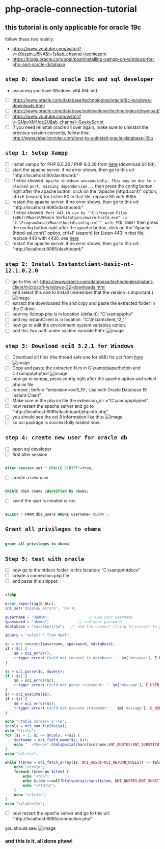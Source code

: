 # php-oracle-connection-tutorial
## this tutorial is only applicable for oracle 19c
follow these two mainly: 
- https://www.youtube.com/watch?v=tXoszm_v5NA&t=1s&ab_channel=techiezero
- https://blogs.oracle.com/opal/post/installing-xampp-on-windows-for-php-and-oracle-database

## ``step 0: download oracle 19c and sql developer``
- assuming you have Windows x64 (64-bit).
- [ ] https://www.oracle.com/database/technologies/oracle19c-windows-downloads.html
- [ ] https://www.oracle.com/database/sqldeveloper/technologies/download/
- [ ] https://www.youtube.com/watch?v=GUpvXMHqe2U&ab_channel=GeekyScript
- [ ] if you need reinstall oracle all over again, make sure to uninstall the previous version correctly, follow this: http://www.rebellionrider.com/how-to-uninstall-oracle-database-19c/

## ``step 1: Setup Xampp``

- [ ] install xampp for PHP 8.0.28 / PHP 8.0.28 from [here](https://www.apachefriends.org/download.html) (download 64 bit).
- [ ] start the apache server. if no error shows, then go to this url: "http://localhost:80/dashboard/"
- [ ] if error showed: ``Apache shutdown unexpectedly. This may be due to a blocked port, missing dependencies...`` then press the config button right after the apache button, click on the "Apache (httpd.conf)" option, ctrl+F (search) for Listen 80 in that file, replace 80 with 8085. 
- [ ] restart the apache server. if no error shows, then go to this url: "http://localhost:8085/dashboard/"
- [ ] if error showed: ``Port 443 in use by ""C:\Program Files (x86)\VMware\VMware Workstation\vmware-hostd.exe" -u "C:\ProgramData\VMware\hostd\config.xml"" with PID 6360!`` then press the config button right after the apache button, click on the "Apache (httpd-ssl.conf)" option, ctrl+F (search) for Listen 443 in that file, replace 443 with 4430. see [here](https://stackoverflow.com/questions/21182512/how-to-stop-vmware-port-error-of-443-on-xampp-control-panel-v3-2-1)
- [ ] restart the apache server. if no error shows, then go to this url: "http://localhost:8085/dashboard/"

## ``step 2: Install Instantclient-basic-nt-12.1.0.2.0``

- [ ] go to this url: https://www.oracle.com/database/technologies/instant-client/microsoft-windows-32-downloads.html
- [ ] and select this one to install (remember that the version is important.)
![image](https://github.com/Geek-a-Byte/php-oracle-connection-tutorial/assets/59027621/b5de9dcb-4d8c-404e-93f5-f7709f0b8739)
- [ ] extract the downloaded file and copy and paste the extracted folder in the C drive. 
- [ ] now my Xampp php is in location (default): "C:\xampp\php"
- [ ] and my instantClient is in location: "C:\instantclient_12_1"
- [ ] now go to edit the environment system variables option.
- [ ] add this two path under system variable Path:
 ![image](https://github.com/Geek-a-Byte/php-oracle-connection-tutorial/assets/59027621/4d6c414a-7d20-4b83-92a0-41150160ec87)

## ``step 3: Download oci8 3.2.1 for Windows``

- [ ] Download dll files (the thread safe one for x86) for oci from [here](https://pecl.php.net/package/oci8/3.2.1/windows)
![image](https://github.com/Geek-a-Byte/php-oracle-connection-tutorial/assets/59027621/b46b8294-2634-48a5-9cef-537b6b7d8839)
- [ ] Copy and paste the extracted files in C:\xampp\apache\bin and C:\xampp\php\ext
![image](https://github.com/Geek-a-Byte/php-oracle-connection-tutorial/assets/59027621/436920f2-d6e9-4281-9033-7688786be669)
- [ ] now go to xampp, press config right after the apache option and select php.ini file
- [ ] remove ; before "extension=oci8_19  ; Use with Oracle Database 19 Instant Client"
- [ ] Make sure in the php.ini file the extension_dir ="C:\xampp\php\ext".
- [ ] now restart the apache server and go to "http://localhost:8085/dashboard/phpinfo.php"
- [ ] you should see the oci 8 information like this:
 ![image](https://github.com/Geek-a-Byte/php-oracle-connection-tutorial/assets/59027621/fed4d23d-62be-4463-aa8d-f786be7ea8e3)
- [ ] so oci package is successfully loaded now.

## ``step 4: create new user for oracle db``

- [ ] open sql developer
- [ ] first alter session
```sql

alter session set "_ORACLE_SCRIPT"=true;

```

- [ ] create a new user 

```sql

CREATE USER obama identified by obama;

```

- [ ] see if the user is created or not
```sql

SELECT * FROM dba_users WHERE username='OBAMA';

```

## ``Grant all privileges to obama``

```sql

grant all privileges to obama

```

## ``Step 5: test with oracle``

- [ ] now go to the htdocs folder in this location: "C:\xampp\htdocs"
- [ ] create a connection.php file 
- [ ] and paste this snippet:

```PHP

<?php

error_reporting(E_ALL);
ini_set('display_errors', 'On');

$username = "OBAMA";                  // Use your username
$password = "obama";             // and your password
$database = "localhost/xe";   // and the connect string to connect to your database

$query = "select * from dual";

$c = oci_connect($username, $password, $database);
if (!$c) {
    $m = oci_error();
    trigger_error('Could not connect to database: '. $m['message'], E_USER_ERROR);
}

$s = oci_parse($c, $query);
if (!$s) {
    $m = oci_error($c);
    trigger_error('Could not parse statement: '. $m['message'], E_USER_ERROR);
}
$r = oci_execute($s);
if (!$r) {
    $m = oci_error($s);
    trigger_error('Could not execute statement: '. $m['message'], E_USER_ERROR);
}

echo "<table border='1'>\n";
$ncols = oci_num_fields($s);
echo "<tr>\n";
for ($i = 1; $i <= $ncols; ++$i) {
    $colname = oci_field_name($s, $i);
    echo "  <th><b>".htmlspecialchars($colname,ENT_QUOTES|ENT_SUBSTITUTE)."</b></th>\n";
}
echo "</tr>\n";

while (($row = oci_fetch_array($s, OCI_ASSOC+OCI_RETURN_NULLS)) != false) {
    echo "<tr>\n";
    foreach ($row as $item) {
        echo "<td>";
        echo $item!==null?htmlspecialchars($item, ENT_QUOTES|ENT_SUBSTITUTE):"&nbsp;";
        echo "</td>\n";
    }
    echo "</tr>\n";
}
echo "</table>\n";


```

- [ ] now restart the apache server and go to this url: "http://localhost:8085/connection.php"

you should see:
![image](https://github.com/Geek-a-Byte/php-oracle-connection-tutorial/assets/59027621/8d592510-1ff2-46f3-9180-10b994078970)

### and this is it, all done phew!
